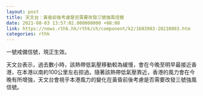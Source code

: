 ```yaml
---
layout: post
title: 天文台：黃昏前後考慮是否需要改發三號強風信號
date: 2021-08-03 13:57:02.000000000 +08:00
link: https://news.rthk.hk/rthk/ch/component/k2/1603983-20210803.htm
categories: rthk
---
```


一號戒備信號，現正生效。

天文台表示，過去數小時，該熱帶低氣壓移動較為緩慢，會在今晚至明早最接近香港，在本港以南約100公里左右掠過。隨著該熱帶低氣壓靠近，香港的風力會在今晚有所增強，天文台會視乎本港風力的變化在黃昏前後考慮是否需要改發三號強風信號。
